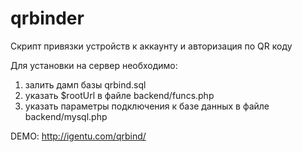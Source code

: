 qrbinder
========

Скрипт привязки устройств к аккаунту и авторизация по QR коду

Для установки на сервер необходимо:

1. залить дамп базы qrbind.sql
2. указать $rootUrl  в файле backend/funcs.php
3. указать параметры подключения к базе данных в файле backend/mysql.php


DEMO: http://igentu.com/qrbind/
